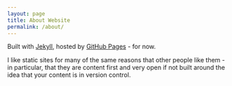 ```yaml
---
layout: page
title: About Website
permalink: /about/
---
```


Built with [Jekyll](https://jekyllrb.com), hosted by [GitHub Pages](https://pages.github.com/) - for now.

I like static sites for many of the same reasons that other people like them - in particular, that they are content first and very open if not built around the idea that your content is in version control.
